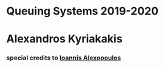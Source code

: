 # Queuing Systems 2019-2020

# Alexandros Kyriakakis

### special credits to [Ioannis Alexopoulos](https://github.com/galexo)
